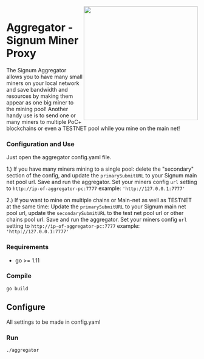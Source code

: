 <img align="right" src="https://i.imgur.com/6Jjtpy3.png" height="300">

# Aggregator - Signum Miner Proxy

The Signum Aggregator allows you to have many small miners on your local network and save bandwidth and resources by making them appear as one big miner to the mining pool!    Another handy use is to send one or many miners to multiple PoC+ blockchains or even a TESTNET pool while you mine on the main net!

### Configuration and Use
Just open the aggregator config.yaml file.  

1.) If you have many miners mining to a single pool: delete the "secondary" section of the config, and update the ```primarySubmitURL``` to your Signum main net pool url.   Save and run the aggregator. Set your miners config ```url``` setting to ```http://ip-of-aggregator-pc:7777```  example: ```'http://127.0.0.1:7777'```

2.) If you want to mine on multiple chains or Main-net as well as TESTNET at the same time: Update the ```primarySubmitURL``` to your Signum main net pool url, update the ```secondarySubmitURL``` to the test net pool url or other chains pool url. Save and run the aggregator. Set your miners config ```url``` setting to ```http://ip-of-aggregator-pc:7777```  example: ```'http://127.0.0.1:7777'```

### Requirements
- go >= 1.11

### Compile

``` shell
go build
```

## Configure

All settings to be made in config.yaml

### Run

``` shell
./aggregator
```
